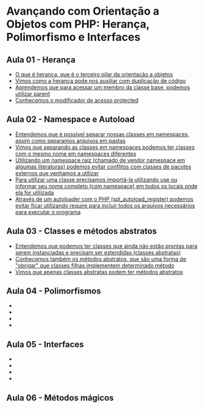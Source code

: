 # Avançando com Orientação a Objetos com PHP: Herança, Polimorfismo e Interfaces

## Aula 01 - Herança
* [O que é herança, que é o terceiro pilar da orientação a objetos](#)
* [Vimos como a herança pode nos auxiliar com duplicação de código](#)
* [Aprendemos que para acessar um membro da classe base, podemos utilizar parent](#)
* [Conhecemos o modificador de acesso protected](#)

## Aula 02 - Namespace e Autoload
* [Entendemos que é possível separar nossas classes em namespaces, assim como separamos arquivos em pastas](#)
* [Vimos que separando as classes em namespaces podemos ter classes com o mesmo nome em namespaces diferentes](#)
* [Utilizando um namespace raiz (chamado de vendor namespace em algumas literaturas) podemos evitar conflitos com classes de pacotes externos que venhamos a utilizar](#)
* [Para utilizar uma classe precisamos importá-la utilizando use ou informar seu nome completo (com namespace) em todos os locais onde ela for utilizada](#)
* [Através de um autoloader com o PHP (spl_autoload_register) podemos evitar ficar utilizando require para incluir todos os arquivos necessários para executar o programa](#)

## Aula 03 - Classes e métodos abstratos
* [Entendemos que podemos ter classes que ainda não estão prontas para serem instanciadas e precisam ser estendidas (classes abstratas)](#)
* [Conhecemos também os métodos abstratos, que são uma forma de "obrigar" que classes filhas implementem determinado método](#)
* [Vimos que apenas classes abstratas podem ter métodos abstratos](#)

## Aula 04 - Polimorfismos
* [](#)
* [](#)
* [](#)
* [](#)

## Aula 05 - Interfaces
* [](#)
* [](#)
* [](#)
* [](#)

## Aula 06 - Métodos mágicos

